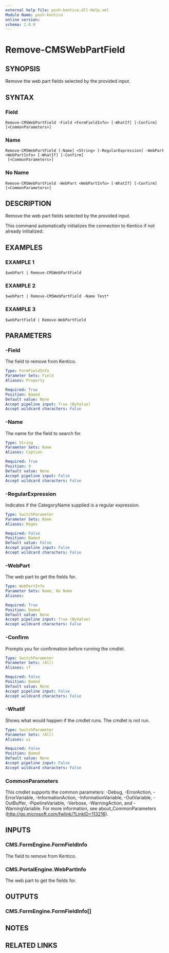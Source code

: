 ```yaml
---
external help file: posh-kentico.dll-Help.xml
Module Name: posh-kentico
online version:
schema: 2.0.0
---
```


# Remove-CMSWebPartField

## SYNOPSIS
Remove the web part fields selected by the provided input.

## SYNTAX

### Field
```
Remove-CMSWebPartField -Field <FormFieldInfo> [-WhatIf] [-Confirm] [<CommonParameters>]
```

### Name
```
Remove-CMSWebPartField [-Name] <String> [-RegularExpression] -WebPart <WebPartInfo> [-WhatIf] [-Confirm]
 [<CommonParameters>]
```

### No Name
```
Remove-CMSWebPartField -WebPart <WebPartInfo> [-WhatIf] [-Confirm] [<CommonParameters>]
```

## DESCRIPTION
Remove the web part fields selected by the provided input.

This command automatically initializes the connection to Kentico if not already initialized.

## EXAMPLES

### EXAMPLE 1
```
$webPart | Remove-CMSWebPartField
```

### EXAMPLE 2
```
$webPart | Remove-CMSWebPartField -Name Test*
```

### EXAMPLE 3
```
$webPartField | Remove-WebPartField
```

## PARAMETERS

### -Field
The field to remove from Kentico.

```yaml
Type: FormFieldInfo
Parameter Sets: Field
Aliases: Property

Required: True
Position: Named
Default value: None
Accept pipeline input: True (ByValue)
Accept wildcard characters: False
```

### -Name
The name for the field to search for.

```yaml
Type: String
Parameter Sets: Name
Aliases: Caption

Required: True
Position: 0
Default value: None
Accept pipeline input: False
Accept wildcard characters: False
```

### -RegularExpression
Indicates if the CategoryName supplied is a regular expression.

```yaml
Type: SwitchParameter
Parameter Sets: Name
Aliases: Regex

Required: False
Position: Named
Default value: False
Accept pipeline input: False
Accept wildcard characters: False
```

### -WebPart
The web part to get the fields for.

```yaml
Type: WebPartInfo
Parameter Sets: Name, No Name
Aliases:

Required: True
Position: Named
Default value: None
Accept pipeline input: True (ByValue)
Accept wildcard characters: False
```

### -Confirm
Prompts you for confirmation before running the cmdlet.

```yaml
Type: SwitchParameter
Parameter Sets: (All)
Aliases: cf

Required: False
Position: Named
Default value: None
Accept pipeline input: False
Accept wildcard characters: False
```

### -WhatIf
Shows what would happen if the cmdlet runs.
The cmdlet is not run.

```yaml
Type: SwitchParameter
Parameter Sets: (All)
Aliases: wi

Required: False
Position: Named
Default value: None
Accept pipeline input: False
Accept wildcard characters: False
```

### CommonParameters
This cmdlet supports the common parameters: -Debug, -ErrorAction, -ErrorVariable, -InformationAction, -InformationVariable, -OutVariable, -OutBuffer, -PipelineVariable, -Verbose, -WarningAction, and -WarningVariable.
For more information, see about_CommonParameters (http://go.microsoft.com/fwlink/?LinkID=113216).

## INPUTS

### CMS.FormEngine.FormFieldInfo
The field to remove from Kentico.

### CMS.PortalEngine.WebPartInfo
The web part to get the fields for.

## OUTPUTS

### CMS.FormEngine.FormFieldInfo[]

## NOTES

## RELATED LINKS
